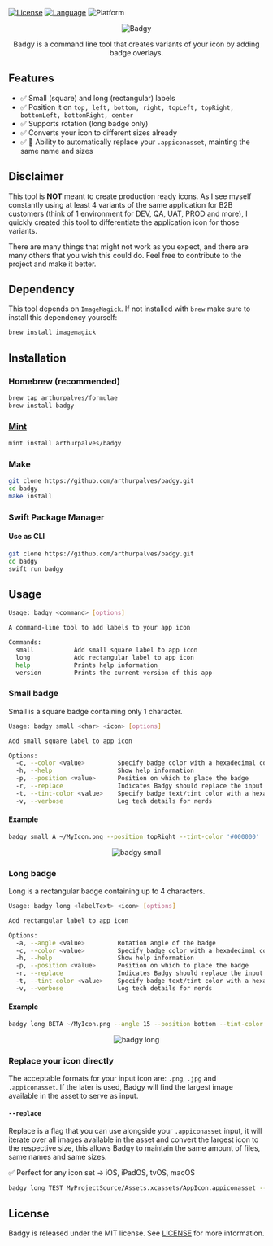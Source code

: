 [![License](https://img.shields.io/github/license/arthurpalves/badgy)](https://github.com/arthurpalves/badgy/blob/master/LICENSE)
[![Language](https://img.shields.io/badge/language-swift-orange.svg?style=flat)](https://developer.apple.com/swift)
![Platform](https://img.shields.io/badge/platform-osx-lightgrey)

<p align="center">
<img src="Assets/badgy.png" title="Badgy">
</p>

<p align="center">Badgy is a command line tool that creates variants of your icon by adding badge overlays.</p>

## Features

- ✅ Small (square) and long (rectangular) labels
- ✅ Position it on `top, left, bottom, right, topLeft, topRight, bottomLeft, bottomRight, center`
- ✅ Supports rotation (long badge only)
- ✅ Converts your icon to different sizes already
- ✅ 🚀 Ability to automatically replace your `.appiconasset`, mainting the same name and sizes

## Disclaimer

This tool is **NOT** meant to create production ready icons. As I see myself constantly using at least 4 variants of the same application for B2B customers (think of 1 environment for DEV, QA, UAT, PROD and more), I quickly created this tool to differentiate the application icon for those variants.

There are many things that might not work as you expect, and there are many others that you wish this could do. Feel free to contribute to the project and make it better.

## Dependency

This tool depends on `ImageMagick`. If not installed with `brew` make sure to install this dependency yourself:
```sh
brew install imagemagick
```

## Installation

### Homebrew (recommended)

```sh
brew tap arthurpalves/formulae
brew install badgy
```

### [Mint](https://github.com/yonaskolb/Mint)

```sh
mint install arthurpalves/badgy
```

### Make

```sh
git clone https://github.com/arthurpalves/badgy.git
cd badgy
make install
```
### Swift Package Manager

#### Use as CLI

```sh
git clone https://github.com/arthurpalves/badgy.git
cd badgy
swift run badgy
```

## Usage

```sh
Usage: badgy <command> [options]

A command-line tool to add labels to your app icon

Commands:
  small           Add small square label to app icon
  long            Add rectangular label to app icon
  help            Prints help information
  version         Prints the current version of this app
```

### Small badge

Small is a square badge containing only 1 character.

```sh
Usage: badgy small <char> <icon> [options]

Add small square label to app icon

Options:
  -c, --color <value>         Specify badge color with a hexadecimal color code
  -h, --help                  Show help information
  -p, --position <value>      Position on which to place the badge
  -r, --replace               Indicates Badgy should replace the input icon
  -t, --tint-color <value>    Specify badge text/tint color with a hexadecimal color code
  -v, --verbose               Log tech details for nerds
```

#### Example
```sh
badgy small A ~/MyIcon.png --position topRight --tint-color '#000000'
```
<p align="center">
<img src="Assets/a_small_sample.png" title="badgy small">
</p>

### Long badge

Long is a rectangular badge containing up to 4 characters.

```sh
Usage: badgy long <labelText> <icon> [options]

Add rectangular label to app icon

Options:
  -a, --angle <value>         Rotation angle of the badge
  -c, --color <value>         Specify badge color with a hexadecimal color code
  -h, --help                  Show help information
  -p, --position <value>      Position on which to place the badge
  -r, --replace               Indicates Badgy should replace the input icon
  -t, --tint-color <value>    Specify badge text/tint color with a hexadecimal color code
  -v, --verbose               Log tech details for nerds
```

#### Example
```sh
badgy long BETA ~/MyIcon.png --angle 15 --position bottom --tint-color '#000000'
```
<p align="center">
<img src="Assets/beta_long_sample.png" title="badgy long">
</p>

### Replace your icon directly

The acceptable formats for your input icon are: `.png`, `.jpg` and `.appiconasset`.
If the later is used, Badgy will find the largest image available in the asset to serve as input.

#### `--replace`

Replace is a flag that you can use alongside your `.appiconasset` input, it will iterate over all images available in the asset and convert the largest icon to the respective size, this allows Badgy to maintain the same amount of files, same names and same sizes.

✅ Perfect for any icon set -> iOS, iPadOS, tvOS, macOS

```sh
badgy long TEST MyProjectSource/Assets.xcassets/AppIcon.appiconasset --angle 15 --position bottom --replace
```

## License

Badgy is released under the MIT license. See [LICENSE](https://github.com/arthurpalves/badgy/blob/master/LICENSE) for more information.
